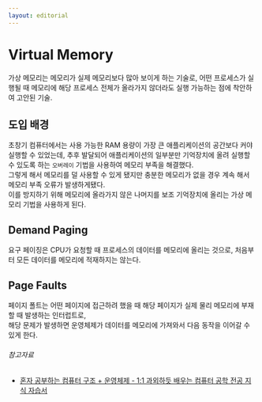 ```yaml
---
layout: editorial
---
```


# Virtual Memory

가상 메모리는 메모리가 실제 메모리보다 많아 보이게 하는 기술로, 어떤 프로세스가 실행될 때 메모리에 해당 프로세스 전체가 올라가지 않더라도 실행 가능하는 점에 착안하여 고안된 기술.

## 도입 배경

초창기 컴퓨터에서는 사용 가능한 RAM 용량이 가장 큰 애플리케이션의 공간보다 커야 실행할 수 있었는데, 추후 발달되어 애플리케이션의 일부분만 기억장치에 올려 실행할 수 있도록 하는 `오버레이` 기법을 사용하여
메모리 부족을 해결했다.  
그렇게 해서 메모리를 덜 사용할 수 있게 됐지만 충분한 메모리가 없을 경우 계속 해서 메모리 부족 오류가 발생하게됐다.  
이를 방지하기 위해 메모리에 올라가지 않은 나머지를 보조 기억장치에 올리는 가상 메모리 기법을 사용하게 된다.

## Demand Paging

요구 페이징은 CPU가 요청할 때 프로세스의 데이터를 메모리에 올리는 것으로, 처음부터 모든 데이터를 메모리에 적재하지는 않는다.

## Page Faults

페이지 폴트는 어떤 페이지에 접근하려 했을 때 해당 페이지가 실제 물리 메모리에 부재할 때 발생하는 인터럽트로,  
해당 문제가 발생하면 운영체제가 데이터를 메모리에 가져와서 다음 동작을 이어갈 수 있게 한다.

###### 참고자료

- [혼자 공부하는 컴퓨터 구조 + 운영체제 - 1:1 과외하듯 배우는 컴퓨터 공학 전공 지식 자습서](https://www.nl.go.kr/seoji/contents/S80100000000.do?schM=intgr_detail_view_isbn&page=1&pageUnit=10&schType=simple&schStr=혼자+컴퓨터+구조&isbn=9791162243091&cipId=228751835%2C)